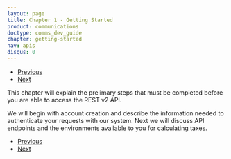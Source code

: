 ```yaml
---
layout: page
title: Chapter 1 - Getting Started
product: communications
doctype: comms_dev_guide
chapter: getting-started
nav: apis
disqus: 0
---
```


<ul class="pager">
  <li class="previous"><a href="/communications/dev-guide/"><i class="glyphicon glyphicon-chevron-left"></i>Previous</a></li>
  <li class="next"><a href="/communications/dev-guide/getting-started/account-creation/">Next<i class="glyphicon glyphicon-chevron-right"></i></a></li>
</ul>

This chapter will explain the prelimary steps that must be completed before you are able to access the REST v2 API.

We will begin with account creation and describe the information needed to authenticate your requests with our system. Next we will discuss API endpoints and the environments available to you for calculating taxes.


<ul class="pager">
  <li class="previous"><a href="/communications/dev-guide/"><i class="glyphicon glyphicon-chevron-left"></i>Previous</a></li>
  <li class="next"><a href="/communications/dev-guide/getting-started/account-creation/">Next<i class="glyphicon glyphicon-chevron-right"></i></a></li>
</ul>